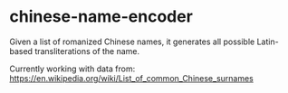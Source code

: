 # chinese-name-encoder
Given a list of romanized Chinese names, it generates all possible Latin-based transliterations of the name.

Currently working with data from: https://en.wikipedia.org/wiki/List_of_common_Chinese_surnames
